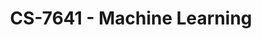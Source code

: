 ---
layout: course
title: CS-7641 - Machine Learning
aliases: ML
course_id: CS-7641
permalink: /CS-7641/
---